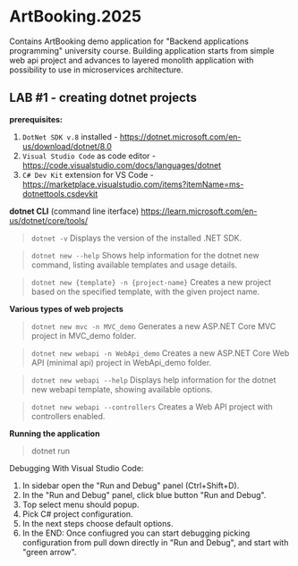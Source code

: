 # ArtBooking.2025

Contains ArtBooking demo application for "Backend applications programming" university course. Building application starts from simple web api project and advances to layered monolith application with possibility to use in microservices architecture.

## LAB #1 - creating dotnet projects

**prerequisites:**
1. `DotNet SDK v.8` installed - https://dotnet.microsoft.com/en-us/download/dotnet/8.0
2. `Visual Studio Code` as code editor - https://code.visualstudio.com/docs/languages/dotnet
3. `C# Dev Kit` extension for VS Code - https://marketplace.visualstudio.com/items?itemName=ms-dotnettools.csdevkit

**dotnet CLI** (command line iterface)
https://learn.microsoft.com/en-us/dotnet/core/tools/

> `dotnet -v`
> Displays the version of the installed .NET SDK.

> `dotnet new --help`
> Shows help information for the dotnet new command, listing available templates and usage details.

> `dotnet new {template} -n {project-name}`
> Creates a new project based on the specified template, with the given project name.

**Various types of web projects**
> `dotnet new mvc -n MVC_demo`
> Generates a new ASP.NET Core MVC project in MVC_demo folder.

> `dotnet new webapi -n WebApi_demo`
> Creates a new ASP.NET Core Web API (minimal api) project in WebApi_demo folder.

> `dotnet new webapi --help`
> Displays help information for the dotnet new webapi template, showing available options.

> `dotnet new webapi --controllers`
> Creates a Web API project with controllers enabled.

**Running the application**
> dotnet run

Debugging With Visual Studio Code:
1. In sidebar open the "Run and Debug" panel (Ctrl+Shift+D).
2. In the "Run and Debug" panel, click blue button "Run and Debug".
3. Top select menu should popup.
4. Pick C# project configuration.
5. In the next steps choose default options.
6. In the END: Once confiugred you can start debugging picking configuration from pull down directly in "Run and Debug", and start with "green arrow".
